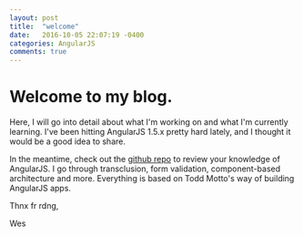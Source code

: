 ```yaml
---
layout: post
title:  "welcome"
date:   2016-10-05 22:07:19 -0400
categories: AngularJS
comments: true
---
```

# Welcome to my blog. 
Here, I will go into detail about what I'm working on and what I'm currently learning. I've been hitting AngularJS 1.5.x pretty hard lately, and I thought it would be a good idea to share.

In the meantime, check out the [github repo] to review your knowledge of AngularJS. I go through transclusion, form validation, component-based architecture and more. Everything is based on Todd Motto's way of building AngularJS apps. 

Thnx fr rdng,

Wes


[github repo]: https://github.com/wesaspinall/ng-koans

